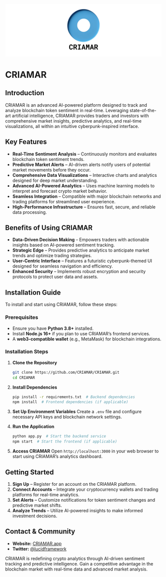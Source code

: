 ![Lucid Frameworks Banner](https://github.com/Lucid-Frameworks/CRIAMAR/blob/22d077923eb308eb4ec791d979fa3b55a9b69c85/CRIAMAR.png)


# CRIAMAR

## Introduction
CRIAMAR is an advanced AI-powered platform designed to track and analyze blockchain token sentiment in real-time. Leveraging state-of-the-art artificial intelligence, CRIAMAR provides traders and investors with comprehensive market insights, predictive analytics, and real-time visualizations, all within an intuitive cyberpunk-inspired interface.

## Key Features
- **Real-Time Sentiment Analysis** – Continuously monitors and evaluates blockchain token sentiment trends.
- **Predictive Market Alerts** – AI-driven alerts notify users of potential market movements before they occur.
- **Comprehensive Data Visualizations** – Interactive charts and analytics designed for deep market understanding.
- **Advanced AI-Powered Analytics** – Uses machine learning models to interpret and forecast crypto market behavior.
- **Seamless Integration** – Compatible with major blockchain networks and trading platforms for streamlined user experience.
- **High-Performance Infrastructure** – Ensures fast, secure, and reliable data processing.

## Benefits of Using CRIAMAR
- **Data-Driven Decision Making** – Empowers traders with actionable insights based on AI-powered sentiment tracking.
- **Strategic Edge** – Provides predictive analytics to anticipate market trends and optimize trading strategies.
- **User-Centric Interface** – Features a futuristic cyberpunk-themed UI designed for seamless navigation and efficiency.
- **Enhanced Security** – Implements robust encryption and security protocols to protect user data and assets.

## Installation Guide
To install and start using CRIAMAR, follow these steps:

### Prerequisites
- Ensure you have **Python 3.8+** installed.
- Install **Node.js 16+** if you plan to use CRIAMAR’s frontend services.
- A **web3-compatible wallet** (e.g., MetaMask) for blockchain integrations.

### Installation Steps
1. **Clone the Repository**
   ```sh
   git clone https://github.com/CRIAMAR/CRIAMAR.git
   cd CRIAMAR
   ```
2. **Install Dependencies**
   ```sh
   pip install -r requirements.txt  # Backend dependencies
   npm install  # Frontend dependencies (if applicable)
   ```
3. **Set Up Environment Variables**
   Create a `.env` file and configure necessary API keys and blockchain network settings.

4. **Run the Application**
   ```sh
   python app.py  # Start the backend service
   npm start  # Start the frontend (if applicable)
   ```

5. **Access CRIAMAR**
   Open `http://localhost:3000` in your web browser to start using CRIAMAR’s analytics dashboard.

## Getting Started
1. **Sign Up** – Register for an account on the CRIAMAR platform.
2. **Connect Accounts** – Integrate your cryptocurrency wallets and trading platforms for real-time analytics.
3. **Set Alerts** – Customize notifications for token sentiment changes and predictive market shifts.
4. **Analyze Trends** – Utilize AI-powered insights to make informed investment decisions.

## Contact & Community
- **Website:** [CRIAMAR.app](https://www.criamar.app/)
- **Twitter:** [@lucidframework](https://x.com/lucidframeworks)

CRIAMAR is redefining crypto analytics through AI-driven sentiment tracking and predictive intelligence. Gain a competitive advantage in the blockchain market with real-time data and advanced market analysis.

